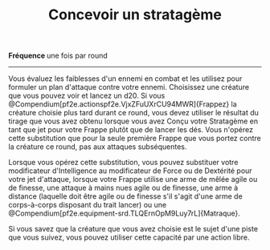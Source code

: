 ﻿---
# ATTENTION : Ne modifiez pas ce fichier
# Ce fichier est généré automatiquement par un script d'après les données du module Foundry VTT officiel et de sa traduction
title: Concevoir un stratagème
titleEn: Devise a Stratagem
id: m0f2B7G9eaaTmhFL
group: actions
---
<p><strong>Fréquence </strong>une fois par round</p><hr><p>Vous évaluez les faiblesses d'un ennemi en combat et les utilisez pour formuler un plan d'attaque contre votre ennemi. Choisissez une créature que vous pouvez voir et lancez un d20. Si vous @Compendium[pf2e.actionspf2e.VjxZFuUXrCU94MWR]{Frappez} la créature choisie plus tard durant ce round, vous devez utiliser le résultat du tirage que vous avez obtenu lorsque vous avez Conçu votre Stratagème en tant que jet pour votre Frappe plutôt que de lancer les dés. Vous n'opérez cette substitution que pour la seule première Frappe que vous portez contre la créature ce round, pas aux attaques subséquentes.</p><p>Lorsque vous opérez cette substitution, vous pouvez substituer votre modificateur d'Intelligence au modificateur de Force ou de Dextérité pour votre jet d'attaque, lorsque votre Frappe utilise une arme de mêlée agile ou de finesse, une attaque à mains nues agile ou de finesse, une arme à distance (laquelle doit être agile ou de finesse s'il s'agit d'une arme de corps-à-corps disposant du trait lancer) ou une @Compendium[pf2e.equipment-srd.TLQErnOpM9Luy7rL]{Matraque}.</p><p>Si vous savez que la créature que vous avez choisie est le sujet d'une piste que vous suivez, vous pouvez utiliser cette capacité par une action libre.</p>
